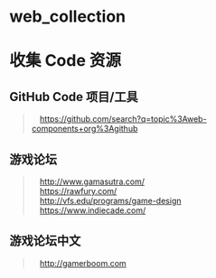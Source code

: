 # web_collection
# 收集 Code 资源
## GitHub Code 项目/工具
>&#8194;&#8194;https://github.com/search?q=topic%3Aweb-components+org%3Agithub
## 游戏论坛
>&#8194;&#8194;http://www.gamasutra.com/</br>
>&#8194;&#8194;https://rawfury.com/</br>
>&#8194;&#8194;http://vfs.edu/programs/game-design</br>
>&#8194;&#8194;https://www.indiecade.com/</br>
## 游戏论坛中文
>&#8194;&#8194;http://gamerboom.com</br>
